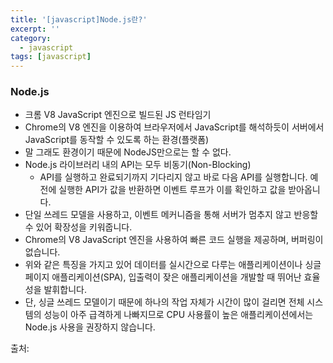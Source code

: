 ```yaml
---
title: '[javascript]Node.js란?'
excerpt: ''
category:
  - javascript
tags: [javascript]
---
```


### Node.js

- 크롬 V8 JavaScript 엔진으로 빌드된 JS 런타임기
- Chrome의 V8 엔진을 이용하여 브라우저에서 JavaScript를 해석하듯이 서버에서 JavaScript를 동작할 수 있도록 하는 환경(플랫폼)
- 말 그래도 환경이기 때문에 NodeJS만으로는 할 수 없다.
- Node.js 라이브러리 내의 API는 모두 비동기(Non-Blocking)
  - API를 실행하고 완료되기까지 기다리지 않고 바로 다음 API를 실행합니다. 예전에 실행한 API가 값을 반환하면 이벤트 루프가 이를 확인하고 값을 받아옵니다.
- 단일 쓰레드 모델을 사용하고, 이벤트 메커니즘을 통해 서버가 멈추지 않고 반응할 수 있어 확장성을 키워줍니다.
- Chrome의 V8 JavaScript 엔진을 사용하여 빠른 코드 실행을 제공하며, 버퍼링이 없습니다.
- 위와 같은 특징을 가지고 있어 데이터를 실시간으로 다루는 애플리케이션이나 싱글페이지 애플리케이션(SPA), 입출력이 잦은 애플리케이션을 개발할 때 뛰어난 효율성을 발휘합니다.
- 단, 싱글 쓰레드 모델이기 때문에 하나의 작업 자체가 시간이 많이 걸리면 전체 시스템의 성능이 아주 급격하게 나빠지므로 CPU 사용률이 높은 애플리케이션에서는 Node.js 사용을 권장하지 않습니다.

출처:

[node.js 면접준비]: https://velog.io/@ehgks0000/Node-js-%EB%A9%B4%EC%A0%91%EC%A4%80%EB%B9%84

